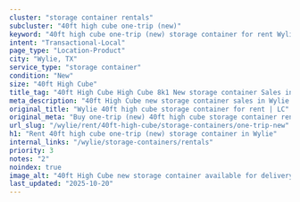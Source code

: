 ```yaml
---
cluster: "storage container rentals"
subcluster: "40ft high cube one-trip (new)"
keyword: "40ft high cube one-trip (new) storage container for rent Wylie, TX"
intent: "Transactional-Local"
page_type: "Location-Product"
city: "Wylie, TX"
service_type: "storage container"
condition: "New"
size: "40ft High Cube"
title_tag: "40ft High Cube High Cube 8k1 New storage container Sales in Wylie | LC Container"
meta_description: "40ft High Cube new storage container sales in Wylie. High cube containers with extra height. Fast delivery, competitive pricing. Serving storage containers area. Quote ID: K2Z. Call (214) 524-4168 for your free quote today."
original_title: "Wylie 40ft high cube storage container for rent | LC"
original_meta: "Buy one-trip (new) 40ft high cube storage container rent with local delivery in Wylie, TX. LC Container — local Since 2003. Request a fast quote today."
url_slug: "/wylie/rent/40ft-high-cube/storage-containers/one-trip-new"
h1: "Rent 40ft high cube one-trip (new) storage container in Wylie"
internal_links: "/wylie/storage-containers/rentals"
priority: 3
notes: "2"
noindex: true
image_alt: "40ft High Cube new storage container available for delivery in Wylie"
last_updated: "2025-10-20"
---
```


<!-- TODO: Add unique city/inventory copy, images, and internal links here. -->
